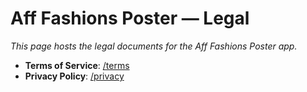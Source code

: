 # Aff Fashions Poster — Legal

*This page hosts the legal documents for the Aff Fashions Poster app.*

- **Terms of Service**: [/terms](/terms)  
- **Privacy Policy**: [/privacy](/privacy)
